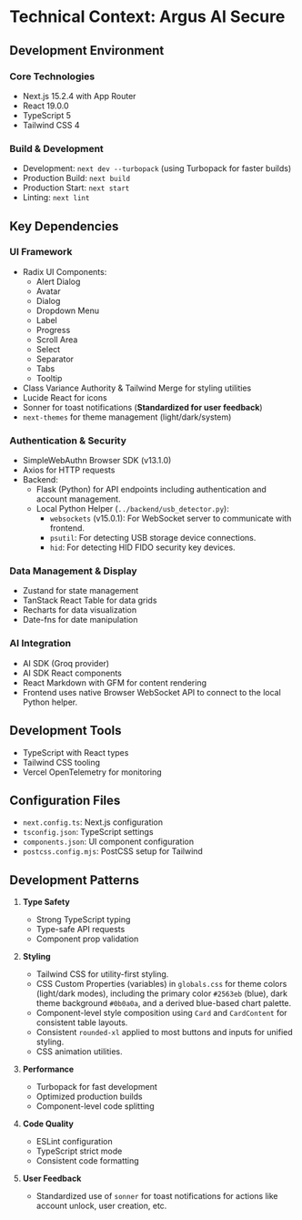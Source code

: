 # Technical Context: Argus AI Secure

## Development Environment

### Core Technologies
- Next.js 15.2.4 with App Router
- React 19.0.0
- TypeScript 5
- Tailwind CSS 4

### Build & Development
- Development: `next dev --turbopack` (using Turbopack for faster builds)
- Production Build: `next build`
- Production Start: `next start`
- Linting: `next lint`

## Key Dependencies

### UI Framework
- Radix UI Components:
  - Alert Dialog
  - Avatar
  - Dialog
  - Dropdown Menu
  - Label
  - Progress
  - Scroll Area
  - Select
  - Separator
  - Tabs
  - Tooltip
- Class Variance Authority & Tailwind Merge for styling utilities
- Lucide React for icons
- Sonner for toast notifications (**Standardized for user feedback**)
- `next-themes` for theme management (light/dark/system)

### Authentication & Security
- SimpleWebAuthn Browser SDK (v13.1.0)
- Axios for HTTP requests
- Backend:
    - Flask (Python) for API endpoints including authentication and account management.
    - Local Python Helper (`../backend/usb_detector.py`):
        - `websockets` (v15.0.1): For WebSocket server to communicate with frontend.
        - `psutil`: For detecting USB storage device connections.
        - `hid`: For detecting HID FIDO security key devices.

### Data Management & Display
- Zustand for state management
- TanStack React Table for data grids
- Recharts for data visualization
- Date-fns for date manipulation

### AI Integration
- AI SDK (Groq provider)
- AI SDK React components
- React Markdown with GFM for content rendering
- Frontend uses native Browser WebSocket API to connect to the local Python helper.

## Development Tools
- TypeScript with React types
- Tailwind CSS tooling
- Vercel OpenTelemetry for monitoring

## Configuration Files
- `next.config.ts`: Next.js configuration
- `tsconfig.json`: TypeScript settings
- `components.json`: UI component configuration
- `postcss.config.mjs`: PostCSS setup for Tailwind

## Development Patterns
1.  **Type Safety**
    - Strong TypeScript typing
    - Type-safe API requests
    - Component prop validation

2.  **Styling**
    - Tailwind CSS for utility-first styling.
    - CSS Custom Properties (variables) in `globals.css` for theme colors (light/dark modes), including the primary color `#2563eb` (blue), dark theme background `#0b0a0a`, and a derived blue-based chart palette.
    - Component-level style composition using `Card` and `CardContent` for consistent table layouts.
    - Consistent `rounded-xl` applied to most buttons and inputs for unified styling.
    - CSS animation utilities.

3.  **Performance**
    - Turbopack for fast development
    - Optimized production builds
    - Component-level code splitting

4.  **Code Quality**
    - ESLint configuration
    - TypeScript strict mode
    - Consistent code formatting

5.  **User Feedback**
    - Standardized use of `sonner` for toast notifications for actions like account unlock, user creation, etc.